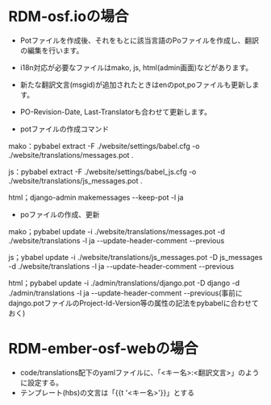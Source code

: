 # RDM-osf.ioの場合

 - Potファイルを作成後、それをもとに該当言語のPoファイルを作成し、翻訳の編集を行います。
 - i18n対応が必要なファイルはmako, js, html(admin画面)などがあります。
 - 新たな翻訳文言(msgid)が追加されたときはenのpot,poファイルも更新します。
 - PO-Revision-Date, Last-Translatorも合わせて更新します。

- potファイルの作成コマンド

mako：pybabel extract -F ./website/settings/babel.cfg -o ./website/translations/messages.pot .

js：pybabel extract -F ./website/settings/babel_js.cfg -o ./website/translations/js_messages.pot .

html；django-admin makemessages --keep-pot -l ja

- poファイルの作成、更新

mako；pybabel update -i ./website/translations/messages.pot -d ./website/translations -l ja --update-header-comment --previous

js；ybabel update -i ./website/translations/js_messages.pot -D js_messages -d ./website/translations -l ja --update-header-comment --previous

html；pybabel update -i ./admin/translations/django.pot -D django -d ./admin/translations -l ja --update-header-comment --previous(事前にdajngo.potファイルのProject-Id-Version等の属性の記法をpybabelに合わせておく)


# RDM-ember-osf-webの場合

 - code/translations配下のyamlファイルに、「<キー名>:<翻訳文言>」のように設定する。
 - テンプレート(hbs)の文言は「{{t '<キー名>'}}」とする
